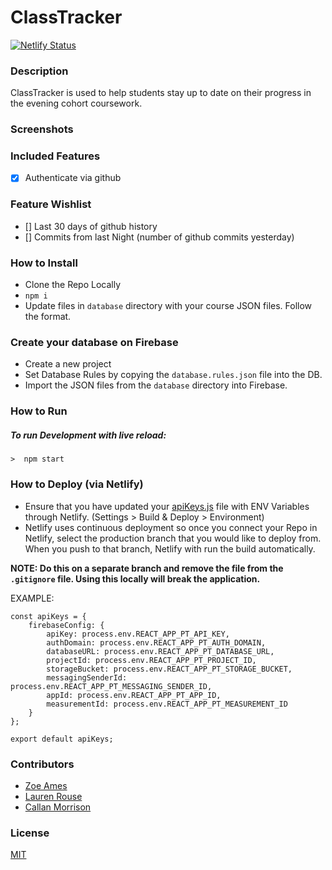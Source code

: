 # ClassTracker

[![Netlify Status](https://api.netlify.com/api/v1/badges/c2531dd6-1763-4adb-9791-41d6d3aadc1b/deploy-status)](https://app.netlify.com/sites/classtracker/deploys)


### Description
ClassTracker is used to help students stay up to date on their progress in the evening cohort coursework.

### Screenshots


### Included Features
- [x] Authenticate via github

### Feature Wishlist
- [] Last 30 days of github history
- [] Commits from last Night (number of github commits yesterday)

### How to Install
- Clone the Repo Locally
- `npm i`
- Update files in `database` directory with your course JSON files. Follow the format.

### Create your database on Firebase
- Create a new project
- Set Database Rules by copying the `database.rules.json` file into the DB.
- Import the JSON files from the `database` directory into Firebase.

### How to Run
##### To run Development with live reload:
```>  npm start```

### How to Deploy (via Netlify)
- Ensure that you have updated your [apiKeys.js](./src/helpers/apiKeys.js) file with ENV Variables through Netlify. (Settings > Build & Deploy > Environment)
- Netlify uses continuous deployment so once you connect your Repo in Netlify, select the production branch that you would like to deploy from. When you push to that branch, Netlify with run the build automatically.

**NOTE: Do this on a separate branch and remove the file from the `.gitignore` file. Using this locally will break the application.**

EXAMPLE:
```
const apiKeys = {
    firebaseConfig: {
        apiKey: process.env.REACT_APP_PT_API_KEY,
        authDomain: process.env.REACT_APP_PT_AUTH_DOMAIN,
        databaseURL: process.env.REACT_APP_PT_DATABASE_URL,
        projectId: process.env.REACT_APP_PT_PROJECT_ID,
        storageBucket: process.env.REACT_APP_PT_STORAGE_BUCKET,
        messagingSenderId: process.env.REACT_APP_PT_MESSAGING_SENDER_ID,
        appId: process.env.REACT_APP_PT_APP_ID,
        measurementId: process.env.REACT_APP_PT_MEASUREMENT_ID
    }
};
  
export default apiKeys;
```

### Contributors
- [Zoe Ames](https://github.com/zoeames)
- [Lauren Rouse](https://github.com/rousell)
- [Callan Morrison](https://github.com/morecallan)

### License
[MIT](LICENSE)
